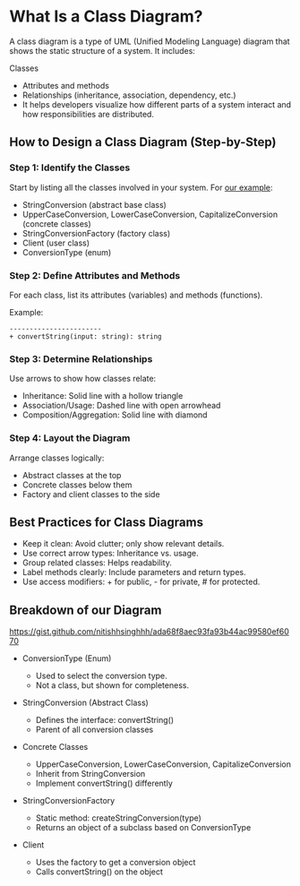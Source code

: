 # What Is a Class Diagram?
A class diagram is a type of UML (Unified Modeling Language) diagram that shows the static structure of a system. It includes:

Classes
- Attributes and methods
- Relationships (inheritance, association, dependency, etc.)
- It helps developers visualize how different parts of a system interact and how responsibilities are distributed.

## How to Design a Class Diagram (Step-by-Step)
### Step 1: Identify the Classes
Start by listing all the classes involved in your system. For [our example](https://blog.devgenius.io/factory-method-in-c-design-patterns-85214330cc25):

- StringConversion (abstract base class)
- UpperCaseConversion, LowerCaseConversion, CapitalizeConversion (concrete classes)
- StringConversionFactory (factory class)
- Client (user class)
- ConversionType (enum)


### Step 2: Define Attributes and Methods
For each class, list its attributes (variables) and methods (functions).

Example:
```Class: StringConversion
-----------------------
+ convertString(input: string): string
```

### Step 3: Determine Relationships
Use arrows to show how classes relate:

- Inheritance: Solid line with a hollow triangle
- Association/Usage: Dashed line with open arrowhead
- Composition/Aggregation: Solid line with diamond

### Step 4: Layout the Diagram
Arrange classes logically:

- Abstract classes at the top
- Concrete classes below them
- Factory and client classes to the side

## Best Practices for Class Diagrams
- Keep it clean: Avoid clutter; only show relevant details.
- Use correct arrow types: Inheritance vs. usage.
- Group related classes: Helps readability.
- Label methods clearly: Include parameters and return types.
- Use access modifiers: + for public, - for private, # for protected.

## Breakdown of our Diagram

https://gist.github.com/nitishhsinghhh/ada68f8aec93fa93b44ac99580ef6070

- ConversionType (Enum)
  - Used to select the conversion type.
  - Not a class, but shown for completeness.

- StringConversion (Abstract Class)
  - Defines the interface: convertString()
  - Parent of all conversion classes

- Concrete Classes
  - UpperCaseConversion, LowerCaseConversion, CapitalizeConversion
  - Inherit from StringConversion
  - Implement convertString() differently
- StringConversionFactory
  - Static method: createStringConversion(type)
  - Returns an object of a subclass based on ConversionType

- Client
  - Uses the factory to get a conversion object
  - Calls convertString() on the object
